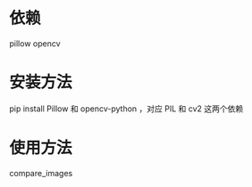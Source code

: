 # 依赖
pillow
opencv 

# 安装方法
pip install Pillow 和 opencv-python ，对应 PIL 和 cv2 这两个依赖

# 使用方法
compare_images